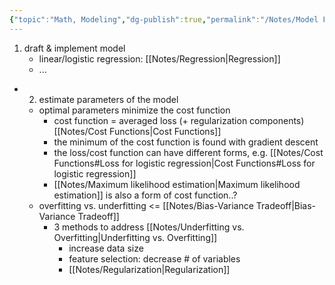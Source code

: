 ```yaml
---
{"topic":"Math, Modeling","dg-publish":true,"permalink":"/Notes/Model Fitting Outline/","dgPassFrontmatter":true,"noteIcon":""}
---
```


1. draft & implement model
	- linear/logistic regression: [[Notes/Regression\|Regression]]
	- ...
- 2. estimate parameters of the model
	- optimal parameters minimize the cost function 
		- cost function = averaged loss (+ regularization components) [[Notes/Cost Functions\|Cost Functions]]
		- the minimum of the cost function is found with gradient descent 
		- the loss/cost function can have different forms, e.g. [[Notes/Cost Functions#Loss for logistic regression\|Cost Functions#Loss for logistic regression]]
		- [[Notes/Maximum likelihood estimation\|Maximum likelihood estimation]] is also a form of cost function..?
	- overfitting vs. underfitting <= [[Notes/Bias-Variance Tradeoff\|Bias-Variance Tradeoff]]
		- 3 methods to address [[Notes/Underfitting vs. Overfitting\|Underfitting vs. Overfitting]] 
			- increase data size 
			- feature selection: decrease # of variables
			- [[Notes/Regularization\|Regularization]] 
		